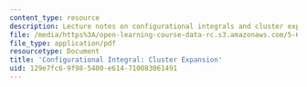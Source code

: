 ```yaml
---
content_type: resource
description: Lecture notes on configurational integrals and cluster expansion.
file: /media/https%3A/open-learning-course-data-rc.s3.amazonaws.com/5-62-physical-chemistry-ii-spring-2008/129e7fc69f985400e614710083061491_19_562ln08.pdf
file_type: application/pdf
resourcetype: Document
title: 'Configurational Integral: Cluster Expansion'
uid: 129e7fc6-9f98-5400-e614-710083061491
---
```

